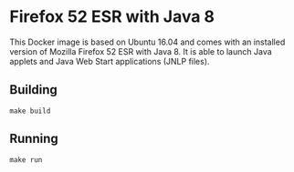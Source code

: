 # Firefox 52 ESR with Java 8

This Docker image is based on Ubuntu 16.04 and comes with an installed version of Mozilla Firefox 52 ESR with Java 8.
It is able to launch Java applets and Java Web Start applications (JNLP files).

## Building

    make build

## Running

    make run
